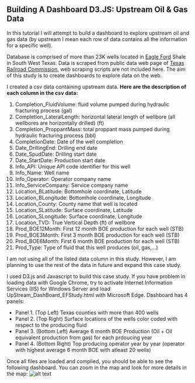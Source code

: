 ## Building A Dashboard D3.JS: Upstream Oil & Gas Data

In this tutorial I will attempt to build a dashboard to explore upstream oil and gas data (by upstream I mean each row of data contains all the information for a specific well).

Database is comprised of more than 23K wells located in [Eagle Ford](https://en.wikipedia.org/wiki/Eagle_Ford_Group) Shale in South West Texas. 
Data is scraped from public data web page of [Texas Railroad Commission](http://www.rrc.state.tx.us/about-us/resource-center/research/online-research-queries/), web scraping scripts are not included here.
The aim of this study is to create dashboards to explore data on the web. 

I created a csv data containing upstream data.
**Here are the description of each column in the csv data:**

1.	Completion_FluidVolume: fluid volume pumped during hydraulic fracturing process (gal)
2.	Completion_LateralLength: horizontal lateral length of wellbore (all wellbores are horizontally drilled) (ft)
3.	Completion_ProppantMass: total proppant mass pumped during hydraulic fracturing process (bbl)
4.	CompletionDate: Date of the well completion 
5.	Date_DrillingEnd: Drilling end date
6.	Date_SpudDate: Drilling start date
7.	Date_StartDate: Production start date
8.	Info_API: Unique API code identifier for this well
9.	Info_Name: Well name
10.	Info_Operator: Operator company name
11.	Info_ServiceCompany: Service company name
12.	Location_BLatitude: Bottomhole coordinate, Latitude
13.	Location_BLongitude: Bottomhole coordinate, Longitude
14.	Location_County: County name that well is located 
15.	Location_SLatitude: Surface coordinate, Latitude
16.	Location_SLongitude: Surface coordinate, Longitude
17.	Location_TVD: True Vertical Depth (ft) of wellbore 
18.	Prod_BOE12Month: First 12 month BOE production for each well (STB)
19.	Prod_BOE3Month: First 3 month BOE production for each well (STB)
20.	Prod_BOE6Month: First 6 month BOE production for each well (STB)
21.	Prod_Type: Type of fluid that this well produces (oil, gas,...)

I am not using all of the listed data column in this study. However, I am planning to use the rest of the data in future and expand this case study.

I used D3.js and Javascript to build this case study. If you have problem in loading data with Google Chrome, try to activate Internet Information Services (IIS) for Windows Server and load UpStream_DashBoard_EFStudy.html with Microsoft Edge.
Dashboard has 4 panels:
* Panel 1. (Top Left) Texas counties with more than 400 wells
* Panel 2. (Top Right) Surface locations of the wells color coded with respect to the producing fluid
* Panel 3. (Bottom Left) Average 6 month BOE Production (Oil + Oil equivalent production from gas) for each prdoucing year
* Panel 4. (Bottom Right) Top producing operator year by year (operator with highest average 6 month BOE with atleast 20 wells)

Once all files are loaded and complied, you should be able to see the following dashboard. You can zoom in the map and look for more details in the map:
![alt text](https://github.com/anejad/Upstream-Oil-Gas-Dashboard-With-D3.JS/blob/master/Dashboard.JPG)

